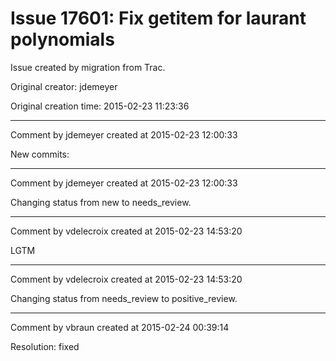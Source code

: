 # Issue 17601: Fix __getitem__ for laurant polynomials

Issue created by migration from Trac.

Original creator: jdemeyer

Original creation time: 2015-02-23 11:23:36




---

Comment by jdemeyer created at 2015-02-23 12:00:33

New commits:


---

Comment by jdemeyer created at 2015-02-23 12:00:33

Changing status from new to needs_review.


---

Comment by vdelecroix created at 2015-02-23 14:53:20

LGTM


---

Comment by vdelecroix created at 2015-02-23 14:53:20

Changing status from needs_review to positive_review.


---

Comment by vbraun created at 2015-02-24 00:39:14

Resolution: fixed
